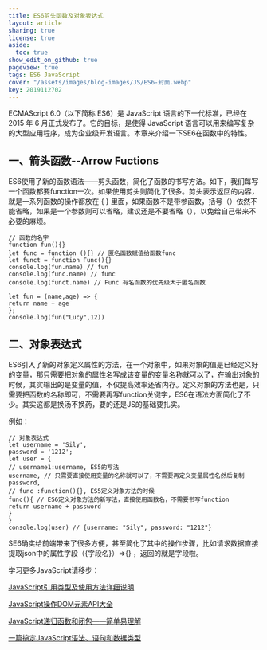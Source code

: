 ```yaml
---
title: ES6剪头函数及对象表达式
layout: article
sharing: true
license: true
aside:
  toc: true
show_edit_on_github: true
pageview: true
tags: ES6 JavaScript
cover: "/assets/images/blog-images/JS/ES6-封面.webp"
key: 2019112702
---
```


ECMAScript 6.0（以下简称 ES6）是 JavaScript 语言的下一代标准，已经在 2015 年 6 月正式发布了。它的目标，是使得 JavaScript 语言可以用来编写复杂的大型应用程序，成为企业级开发语言。本章来介绍一下SE6在函数中的特性。

## 一、箭头函数--Arrow Fuctions

ES6使用了新的函数语法——剪头函数，简化了函数的书写方法。如下，我们每写一个函数都要function一次。如果使用剪头则简化了很多。剪头表示返回的内容，就是一系列函数的操作都放在 {  } 里面，如果函数不是带参函数，括号（）依然不能省略，如果是一个参数则可以省略，建议还是不要省略（），以免给自己带来不必要的麻烦。

```
// 函数的名字
function fun(){}
let func = function (){} // 匿名函数赋值给函数func
let funct = function Func(){}
console.log(fun.name) // fun
console.log(func.name) // func
console.log(funct.name) // Func 有名函数的优先级大于匿名函数

let fun = (name,age) => {
return name + age
};
console.log(fun("Lucy",12))
```



## 二、对象表达式

ES6引入了新的对象定义属性的方法，在一个对象中，如果对象的值是已经定义好的变量，那只需要把对象的属性名写成该变量的变量名称就可以了，在输出对象的时候，其实输出的是变量的值，不仅提高效率还省内存。定义对象的方法也是，只需要把函数的名称即可，不需要再写function关键字，ES6在语法方面简化了不少。其实这都是换汤不换药，要的还是JS的基础要扎实。

例如：
```
// 对象表达式
let username = 'Sily',
password = '1212';
let user = {
// username1:username, ES5的写法
username, // 只需要直接使用变量的名称就可以了，不需要再定义变量属性名然后复制
password,
// func :function(){}, ES5定义对象方法的时候
func(){ // ES6定义对象方法的新写法，直接使用函数名，不需要书写function
return username + password
}
}
console.log(user) // {username: "Sily", password: "1212"}

```



SE6确实给前端带来了很多方便，甚至简化了其中的操作步骤，比如请求数据直接提取json中的属性字段（{字段名}）=>{} ，返回的就是字段啦。

学习更多JavaScript请移步：

[JavaScript引用类型及使用方法详细说明](https://muitlog.com/2019/11/16/JavaScript%E5%BC%95%E7%94%A8%E7%B1%BB%E5%9E%8B%E5%8F%8A%E4%BD%BF%E7%94%A8%E6%96%B9%E6%B3%95%E8%AF%A6%E7%BB%86%E8%AF%B4%E6%98%8E.html)

[JavaScript操作DOM元素API大全](https://muitlog.com/2019/11/17/JavaScript%E6%93%8D%E4%BD%9CDOM%E5%85%83%E7%B4%A0API%E5%A4%A7%E5%85%A8.html)

[JavaScript递归函数和闭包——简单易理解](https://muitlog.com/2019/11/16/JavaScript%E9%80%92%E5%BD%92%E5%87%BD%E6%95%B0%E5%92%8C%E9%97%AD%E5%8C%85-%E7%AE%80%E5%8D%95%E6%98%93%E7%90%86%E8%A7%A3.html)

[一篇搞定JavaScript语法、语句和数据类型](https://muitlog.com/2019/11/15/%E4%B8%80%E7%AF%87%E6%90%9E%E5%AE%9AJavaScript%E8%AF%AD%E6%B3%95%E8%AF%AD%E5%8F%A5%E5%92%8C%E6%95%B0%E6%8D%AE%E7%B1%BB%E5%9E%8B.html)